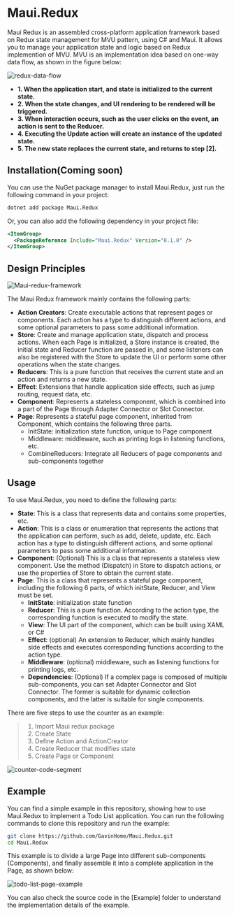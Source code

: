 # Maui.Redux

Maui Redux is an assembled cross-platform application framework based on Redux state management for MVU pattern,  using C# and Maui. It allows you to manage your application state and logic based on Redux implemention of MVU. MVU is an implementation idea based on one-way data flow, as shown in the figure below:

<p><img src="./assets/mvu.png" alt="redux-data-flow"></p>

- **1. When the application start, and state is initialized to the current state.**
- **2. When the state changes, and UI rendering to be rendered will be triggered.**
- **3. When interaction occurs, such as the user clicks on the event, an action is sent to the Reducer.**
- **4. Executing the Update action will create an instance of the updated state.**
- **5. The new state replaces the current state, and returns to step [2].**


## Installation(Coming soon)

You can use the NuGet package manager to install Maui.Redux, just run the following command in your project:

```bash
dotnet add package Maui.Redux
```

Or, you can also add the following dependency in your project file:

```xml
<ItemGroup>
  <PackageReference Include="Maui.Redux" Version="0.1.0" />
</ItemGroup>
```

## Design Principles

<p><img src="./assets/maui-redux.png" alt="Maui-redux-framework"></p>

The Maui Redux framework mainly contains the following parts:

- **Action Creators**: Create executable actions that represent pages or components. Each action has a type to distinguish different actions, and some optional parameters to pass some additional information.
- **Store**: Create and manage application state, dispatch and process actions. When each Page is initialized, a Store instance is created, the initial state and Reducer function are passed in, and some listeners can also be registered with the Store to update the UI or perform some other operations when the state changes.
- **Reducers**: This is a pure function that receives the current state and an action and returns a new state.
- **Effect**: Extensions that handle application side effects, such as jump routing, request data, etc.
- **Component**: Represents a stateless component, which is combined into a part of the Page through Adapter Connector or Slot Connector.
- **Page**: Represents a stateful page component, inherited from Component, which contains the following three parts.
   - InitState: initialization state function, unique to Page component
   - Middleware: middleware, such as printing logs in listening functions, etc.
   - CombineReducers: Integrate all Reducers of page components and sub-components together


## Usage

To use Maui.Redux, you need to define the following parts:

- **State**: This is a class that represents data and contains some properties, etc.
- **Action**: This is a class or enumeration that represents the actions that the application can perform, such as add, delete, update, etc. Each action has a type to distinguish different actions, and some optional parameters to pass some additional information.
- **Component**: (Optional) This is a class that represents a stateless view component. Use the method (Dispatch) in Store to dispatch actions, or use the properties of Store to obtain the current state.
- **Page**: This is a class that represents a stateful page component, including the following 6 parts, of which initState, Reducer, and View must be set.
   - **InitState**: initialization state function
   - **Reducer**: This is a pure function. According to the action type, the corresponding function is executed to modify the state.
   - **View**: The UI part of the component, which can be built using XAML or C#
   - **Effect**: (optional) An extension to Reducer, which mainly handles side effects and executes corresponding functions according to the action type.
   - **Middleware**: (optional) middleware, such as listening functions for printing logs, etc.
   - **Dependencies**: (Optional) If a complex page is composed of multiple sub-components, you can set Adapter Connector and Slot Connector. The former is suitable for dynamic collection components, and the latter is suitable for single components.


There are five steps to use the counter as an example:

> 1. Import Maui redux package
> 2. Create State
> 3. Define Action and ActionCreator
> 4. Create Reducer that modifies state
> 5. Create Page or Component
 
<p><img src="./assets/counter-code-segment.png" alt="counter-code-segment"></p>

<!--
```cs
using Redux;
using Redux.Component;
using Action = Redux.Action;
namespace samples.Pages.Counter;

/// [State]
public class CounterState : ReactiveObject
{
    [Reactive]
    public int Count { get; set; }

    public override string ToString()
    {
        return $"Count: {Count}";
    }
}

/// [Action]
enum CounterAction { add, onAdd }

/// [ActionCreator]
internal static class CounterActionCreator
{
    internal static Action addAction(int payload)
    {
        return new Action(CounterAction.add, payload);
    }

    internal static Action onAddAction()
    {
        return new Action(CounterAction.onAdd);
    }
}

/// [Reducer]
public partial class CounterPage
{
    private static Reducer<CounterState> buildReducer() => ReducerConverter.AsReducers(new Dictionary<object, Reducer<CounterState>>
    {
        {
            CounterAction.add, _add
        }
    });

    private static CounterState _add(CounterState state, Action action)
    {
        state.Count += action.Payload;
        return state;
    }
}

/// [Effect]
public partial class CounterPage
{
    private static Effect<CounterState>? buildEffect() => EffectConverter.CombineEffects(new Dictionary<object, SubEffect<CounterState>>
    {
        {
            CounterAction.onAdd, _onAdd
        }
    });

    private static async Task _onAdd(Action action, ComponentContext<CounterState> ctx)
    {
        ctx.Dispatch(CounterActionCreator.addAction(1));
        await Task.CompletedTask;
    }
}

/// [Page]
public partial class CounterPage() : Page<CounterState, Dictionary<string, dynamic>>(
    initState: initState,
    effect: buildEffect(),
    reducer: buildReducer(),
    middlewares:
    [
        Redux.Middlewares.logMiddleware<CounterState>(monitor: (state) => state.ToString(), tag: "CounterPage")
    ],
    view: (state, dispatch, _) =>
    {
        var image = new Image()
        {
            Source = ImageSource.FromFile("dotnet_bot.png"),
            HeightRequest = 185,
            Aspect = Aspect.AspectFit
        };
        image.SetValue(SemanticProperties.DescriptionProperty, "dot net bot in a race car number eight");

        var headline = new Label()
        {
            Text = "Hello, World!",
        };
        headline.SetValue(SemanticProperties.HeadingLevelProperty, SemanticHeadingLevel.Level1);
        if (App.Current!.Resources.TryGetValue("Headline", out object HeadlineStyle))
        {
            headline.Style = HeadlineStyle as Style;
        }

        var subHeadline = new Label()
        {
            Text = "Welcome to \r\n .NET Multi-platform App UI",
        };
        subHeadline.SetValue(SemanticProperties.HeadingLevelProperty, SemanticHeadingLevel.Level2);
        subHeadline.SetValue(SemanticProperties.DescriptionProperty, "Welcome to dot net Multi platform App UI");
        if (App.Current!.Resources.TryGetValue("Headline", out object SubHeadlineStyle))
        {
            subHeadline.Style = SubHeadlineStyle as Style;
        }

        var clickButton = new Button()
        {
            Text = "Click me",
            Command = ReactiveUI.ReactiveCommand.Create(() => dispatch(CounterActionCreator.onAddAction())),
            HorizontalOptions = LayoutOptions.Fill
        };
        clickButton.SetValue(SemanticProperties.HintProperty, "Counts the number of times you click");
        clickButton.SetBinding(
            Button.TextProperty,
            new Binding(
                path: nameof(state.Count),
                source: state,
                converter: new FuncConverter<int, string>(count => count == 0 ? "Click me" : ($"Clicked {count} time" + (count > 1 ? "s" : string.Empty)))
            )
        );

        var toDosButton = new Button()
        {
            Text = "ToDos",
            Command = ReactiveUI.ReactiveCommand.Create(async () =>
            {
                await Navigator.of().push<dynamic>("todo_list", arguments: null);
            }),
            HorizontalOptions = LayoutOptions.Fill
        };
        toDosButton.SetValue(SemanticProperties.HintProperty, "Go to ToDosPage");

        return new ContentPage()
        {
            Title = state.Title,
            Content = new ScrollView()
            {
                Content = new VerticalStackLayout()
                {
                    Padding = new Thickness(30, 0),
                    Spacing = 25,
                    Children =
                    {
                        image, headline, subHeadline, clickButton, toDosButton
                    }
                }
            }
        };
    })
{
    /// [InitState]
    private static CounterState initState(Dictionary<string, dynamic>? param) => new() { Count = param?.GetValueOrDefault("count") ?? 0, Title = param?.GetValueOrDefault("title") ?? string.Empty };
}

```
-->

## Example

You can find a simple example in this repository, showing how to use Maui.Redux to implement a Todo List application. You can run the following commands to clone this repository and run the example:

```bash
git clone https://github.com/GavinHome/Maui.Redux.git
cd Maui.Redux
```

This example is to divide a large Page into different sub-components (Components), and finally assemble it into a complete application in the Page, as shown below:

<p><img src="./assets/todo-list-page-example-v2.png" alt="todo-list-page-example"></p>

You can also check the source code in the [Example] folder to understand the implementation details of the example.

